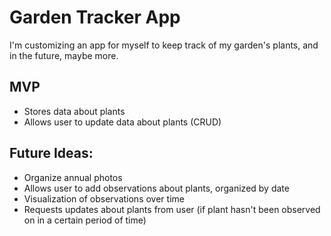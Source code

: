 # Garden Tracker App
I'm customizing an app for myself to keep track of my garden's plants, and in the future, maybe more.

## MVP
* Stores data about plants
* Allows user to update data about plants (CRUD)

## Future Ideas:
* Organize annual photos
* Allows user to add observations about plants, organized by date
* Visualization of observations over time
* Requests updates about plants from user (if plant hasn't been observed on in a certain period of time)

